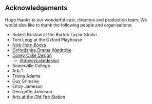 ## Acknowledgements

Huge thanks to our wonderful cast, directors and production team. We would also like to thank the following people and organisations:

- Robert Bristow at the Burton Taylor Studio
- Tom Legg at the Oxford Playhouse
- [Nick Hern Books](https://www.nickhernbooks.co.uk/)
- [Oxfordshire Drama Wardrobe](http://www.oxondramawardrobe.co.uk/)
- [Dovey Cake Design](https://www.doveycakedesign.com/)
  - [@doveycakedesign](https://www.instagram.com/doveycakedesign/?hl=en)
- Somerville College
- Ark-T
- Triona Adams
- Guy Grimsley
- Emily Jameson
- Georgette Jameson
- [Arts at the Old Fire Station](https://oldfirestation.org.uk/)
